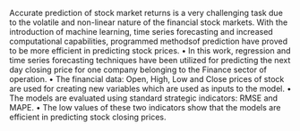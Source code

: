 Accurate prediction of stock market returns is a very challenging task due to the volatile and non-linear nature of the financial stock markets. With the introduction of machine learning, time series forecasting and increased computational capabilities, programmed methodsof prediction have proved to be more efficient in predicting stock prices. • In this work, regression and time series forecasting techniques have been utilized for predicting the next day closing price for one company belonging to the Finance sector of operation. • The financial data: Open, High, Low and Close prices of stock are used for creating new variables which are used as inputs to the model. • The models are evaluated using standard strategic indicators: RMSE and MAPE. • The low values of these two indicators show that the models are efficient in predicting stock closing prices.   
